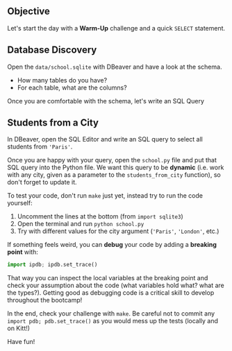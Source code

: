 ## Objective

Let's start the day with a **Warm-Up** challenge and a quick `SELECT` statement.

## Database Discovery

Open the `data/school.sqlite` with DBeaver and have a look at the schema.

- How many tables do you have?
- For each table, what are the columns?

Once you are comfortable with the schema, let's write an SQL Query

## Students from a City

In DBeaver, open the SQL Editor and write an SQL query to select all students from `'Paris'`.

Once you are happy with your query, open the `school.py` file and put that SQL query into the Python file. We want this query to be **dynamic** (i.e. work with any city, given as a parameter to the `students_from_city` function), so don't forget to update it.

To test your code, don't run `make` just yet, instead try to run the code yourself:

1. Uncomment the lines at the bottom (from `import sqlite3`)
1. Open the terminal and run `python school.py`
1. Try with different values for the city argument (`'Paris'`, `'London'`, etc.)

If something feels weird, you can **debug** your code by adding a **breaking point** with:

```python
import ipdb; ipdb.set_trace()
```

That way you can inspect the local variables at the breaking point and check your assumption about the code (what variables hold what? what are the types?). Getting good as debugging code is a critical skill to develop throughout the bootcamp!

In the end, check your challenge with `make`. Be careful not to commit any `import pdb; pdb.set_trace()` as you would mess up the tests (locally and on Kitt!)

Have fun!
